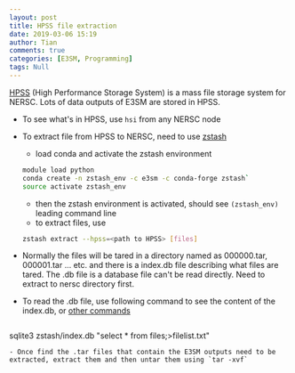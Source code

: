 ```yaml
---
layout: post
title: HPSS file extraction
date: 2019-03-06 15:19
author: Tian
comments: true
categories: [E3SM, Programming]
tags: Null
---
```

[HPSS](https://docs.nersc.gov/filesystems/archive/) (High Performance Storage System) is a mass file storage system for NERSC. Lots of data outputs of E3SM are stored in HPSS.

- To see what's in HPSS, use `hsi` from any NERSC node

- To extract file from HPSS to NERSC, need to use [zstash](https://e3sm-project.github.io/zstash/docs/html/index.html)

    - load conda and activate the zstash environment

    ```bash
    module load python
    conda create -n zstash_env -c e3sm -c conda-forge zstash`
    source activate zstash_env 
    ```
    - then the zstash environment is activated, should see `(zstash_env)` leading command line
    - to extract files, use
    ```bash
    zstash extract --hpss=<path to HPSS> [files]
    ```
- Normally the files will be tared in a directory named as 000000.tar, 000001.tar ... etc. and there is a index.db file describing what files are tared. The .db file is a database file can't be read directly. Need to extract to nersc directory first.

- To read the .db file, use following command to see the content of the index.db, or [other commands](https://e3sm-project.github.io/zstash/docs/html/database.html)
   ```bash
sqlite3 zstash/index.db "select * from files;>filelist.txt"
   ```
- Once find the .tar files that contain the E3SM outputs need to be extracted, extract them and then untar them using `tar -xvf`


